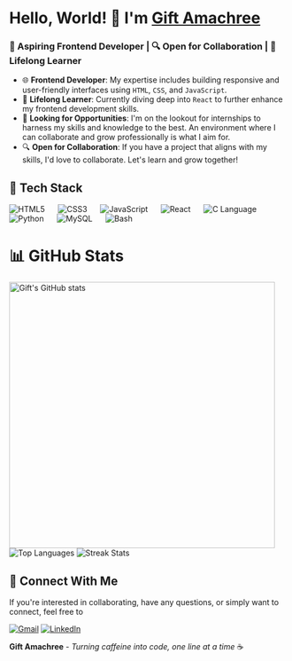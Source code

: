 # Hello, World! 👋 I'm [Gift Amachree](https://github.com/jen67)
 
### 🚀 Aspiring Frontend Developer | 🔍 Open for Collaboration | 📘 Lifelong Learner 


- 🌐 **Frontend Developer**: My expertise includes building responsive and user-friendly interfaces using `HTML`, `CSS`, and `JavaScript`.
- 📘 **Lifelong Learner**: Currently diving deep into `React` to further enhance my frontend development skills.
- 🚀 **Looking for Opportunities**: I'm on the lookout for internships to harness my skills and knowledge to the best. An environment where I can collaborate and grow professionally is what I aim for.
- 🔍 **Open for Collaboration**: If you have a project that aligns with my skills, I'd love to collaborate. Let's learn and grow together!


## 🔧 Tech Stack

<p>
  <span><img src="https://img.icons8.com/color/30/html-5.png" alt="HTML5"/></span>&nbsp;&nbsp;&nbsp;&nbsp;&nbsp;
  <span><img src="https://img.icons8.com/color/30/css3.png" alt="CSS3"/></span>&nbsp;&nbsp;&nbsp;&nbsp;&nbsp;
  <span><img src="https://img.icons8.com/color/30/javascript.png" alt="JavaScript"/></span>&nbsp;&nbsp;&nbsp;&nbsp;&nbsp;
  <span><img src="https://img.icons8.com/color/30/react-native.png" alt="React"/></span>&nbsp;&nbsp;&nbsp;&nbsp;&nbsp;
  <span><img src="https://img.icons8.com/color/30/c-programming.png" alt="C Language"/></span>&nbsp;&nbsp;&nbsp;&nbsp;&nbsp;
  <span><img src="https://img.icons8.com/color/30/python.png" alt="Python"/></span>&nbsp;&nbsp;&nbsp;&nbsp;&nbsp;
  <span><img src="https://img.icons8.com/color/30/mysql.png" alt="MySQL"/></span>&nbsp;&nbsp;&nbsp;&nbsp;&nbsp;
  <span><img src="https://img.icons8.com/color/30/console.png" alt="Bash"/></span>
</p>



# 📊 GitHub Stats

<p>
  <img src="https://github-readme-stats.vercel.app/api?username=jen67&show_icons=true&count_private=true&theme=radical" width="480" alt="Gift's GitHub stats" />
  <img src="https://github-readme-stats.vercel.app/api/top-langs/?username=jen67&layout=compact&theme=radical" alt="Top Languages" />
  <img src="https://github-readme-streak-stats.herokuapp.com/?user=jen67&theme=radical" alt="Streak Stats" />
</p>


## 🔗 Connect With Me

If you're interested in collaborating, have any questions, or simply want to connect, feel free to

<p>
  <a href="mailto:amakrigift2000@gmail.com"><img src="https://img.shields.io/badge/Email-D14836?style=for-the-badge&logo=gmail&logoColor=white" alt="Gmail"></a>
  <a href="https://www.linkedin.com/in/gift-amachree-8a523623b/"><img src="https://img.shields.io/badge/LinkedIn-0077B5?style=for-the-badge&logo=linkedin&logoColor=white" alt="LinkedIn"></a>
</p>


**Gift Amachree** - _Turning caffeine into code, one line at a time_ ☕️
